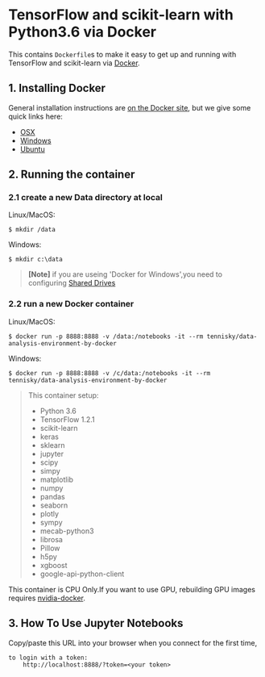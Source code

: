 # TensorFlow and scikit-learn with Python3.6 via Docker

This contains `Dockerfile`s to make it easy to get up and running with
TensorFlow and scikit-learn via [Docker](http://www.docker.com/).


## 1. Installing Docker
General installation instructions are
[on the Docker site](https://docs.docker.com/installation/), but we give some
quick links here:

* [OSX](https://www.docker.com/docker-mac)
* [Windows](https://www.docker.com/docker-windows)
* [Ubuntu](https://www.docker.com/docker-ubuntu)

## 2. Running the container

### 2.1 create a new Data directory at local
Linux/MacOS:

    $ mkdir /data
    
Windows:

    $ mkdir c:\data


>**[Note]**
>if you are useing 'Docker for Windows',you need to configuring [Shared Drives](https://blogs.msdn.microsoft.com/stevelasker/2016/06/14/configuring-docker-for-windows-volumes/)


### 2.2 run a new Docker container
Linux/MacOS:

    $ docker run -p 8888:8888 -v /data:/notebooks -it --rm tennisky/data-analysis-environment-by-docker

Windows:

    $ docker run -p 8888:8888 -v /c/data:/notebooks -it --rm tennisky/data-analysis-environment-by-docker



>This container setup:
>- Python 3.6
>- TensorFlow 1.2.1
>- scikit-learn 
>- keras
>- sklearn
>- jupyter
>- scipy
>- simpy
>- matplotlib
>- numpy
>- pandas
>- seaborn
>- plotly
>- sympy
>- mecab-python3
>- librosa
>- Pillow
>- h5py
>- xgboost
>- google-api-python-client


This container is CPU Only.If you want to use GPU, rebuilding GPU images requires [nvidia-docker](https://github.com/NVIDIA/nvidia-docker).


## 3. How To Use Jupyter Notebooks
Copy/paste this URL into your browser when you connect for the first time,


    to login with a token:
        http://localhost:8888/?token=<your token>


